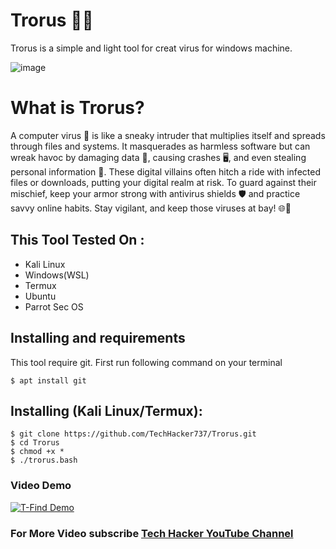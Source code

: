 # Trorus 🦕🦕

Trorus is a simple and light tool for creat virus for windows machine.

![image](https://wdevmail.000webhostapp.com/Picsart_23-09-01_01-10-41-479.jpg)

# What is Trorus?
<p>A computer virus 🦠 is like a sneaky intruder that multiplies itself and spreads through files and systems. It masquerades as harmless software but can wreak havoc by damaging data 📁, causing crashes 🖥️, and even stealing personal information 🔐. These digital villains often hitch a ride with infected files or downloads, putting your digital realm at risk. To guard against their mischief, keep your armor strong with antivirus shields 🛡️ and practice savvy online habits. Stay vigilant, and keep those viruses at bay! 🌐🚫</p>

## This Tool Tested On :
<ul>
  <li>Kali Linux</li>
  <li>Windows(WSL)</li>
  <li>Termux</li>
  <li>Ubuntu</li>
  <li>Parrot Sec OS</li>
</ul>

## Installing and requirements
<p>This tool require git. First run following command on your terminal</p>

```
$ apt install git

```

## Installing (Kali Linux/Termux):

```
$ git clone https://github.com/TechHacker737/Trorus.git
$ cd Trorus
$ chmod +x *
$ ./trorus.bash
```

### Video Demo
[![T-Find Demo](https://wdevmail.000webhostapp.com/Picsart_23-08-31_18-17-24-101.jpg)](https://youtu.be/SGfBpbg6Ots)

### For More Video subscribe <a href="http://youtube.com/techhacker7">Tech Hacker YouTube Channel</a>


